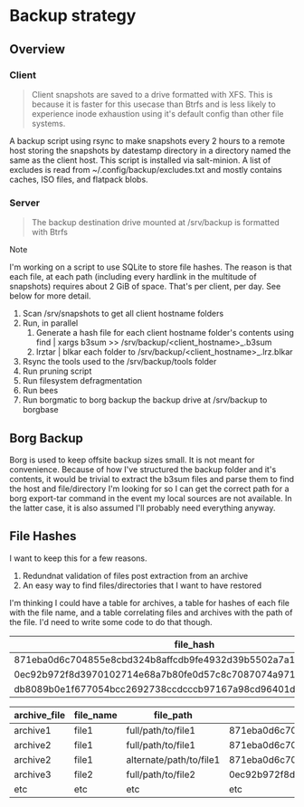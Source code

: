 # Backup strategy

## Overview

### Client
> Client snapshots are saved to a drive formatted with XFS.  This is because it is faster for this usecase than Btrfs and is less likely to experience inode exhaustion using it's default config than other file systems.

A backup script using rsync to make snapshots every 2 hours to a remote host storing the snapshots by datestamp directory in a directory named the same as the client host.  This script is installed via salt-minion.  A list of excludes is read from ~/.config/backup/excludes.txt and mostly contains caches, ISO files, and flatpack blobs.

### Server
> The backup destination drive mounted at /srv/backup is formatted with Btrfs

> [!note]
> I'm working on a script to use SQLite to store file hashes.  The reason is that each file, at each path (including every hardlink in the multitude of snapshots) requires about 2 GiB of space.  That's per client, per day.  See below for more detail.

1. Scan /srv/snapshots to get all client hostname folders
3. Run, in parallel
	1. Generate a hash file for each client hostname folder's contents using find | xargs b3sum >> /srv/backup/<client_hostname>_<datestamp>.b3sum
	2. lrztar | blkar each folder to /srv/backup/<client_hostname>_<datestamp>.lrz.blkar
4. Rsync the tools used to the /srv/backup/tools folder
5. Run pruning script
6. Run filesystem defragmentation
7. Run bees
8. Run borgmatic to borg backup the backup drive at /srv/backup to borgbase

## Borg Backup
Borg is used to keep offsite backup sizes small.  It is not meant for convenience.  Because of how I've structured the backup folder and it's contents, it would be trivial to extract the b3sum files and parse them to find the host and file/directory I'm looking for so I can get the correct path for a borg export-tar command in the event my local sources are not available.  In the latter case, it is also assumed I'll probably need everything anyway.

## File Hashes
I want to keep this for a few reasons.
1. Redundnat validation of files post extraction from an archive
2. An easy way to find files/directories that I want to have restored

I'm thinking I could have a table for archives, a table for hashes of each file with the file name, and a table correlating files and archives with the path of the file.  I'd need to write some code to do that though.  

| file_hash | file_name |
|----------|-----------|
| 871eba0d6c704855e8cbd324b8affcdb9fe4932d39b5502a7a1b713f252c93cf | file1 |
| 0ec92b972f8d3970102714e68a7b80fe0d57c8c7087074a97180affee9b0aa35 | file2 |
| db8089b0e1f677054bcc2692738ccdcccb97167a98cd96401d1b20334b14cea3 | file3 |

| archive_file | file_name | file_path | file_hash |
|--------------|-----------|-----------|-----------|
| archive1 | file1 | full/path/to/file1 | 871eba0d6c704855e8cbd324b8affcdb9fe4932d39b5502a7a1b713f252c93cf |
| archive2 | file1 | full/path/to/file1 | 871eba0d6c704855e8cbd324b8affcdb9fe4932d39b5502a7a1b713f252c93cf |
| archive2 | file1 | alternate/path/to/file1 | 871eba0d6c704855e8cbd324b8affcdb9fe4932d39b5502a7a1b713f252c93cf |
| archive3 | file2 | full/path/to/file2 | 0ec92b972f8d3970102714e68a7b80fe0d57c8c7087074a97180affee9b0aa35 |
| etc | etc | etc | etc |

